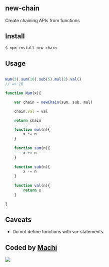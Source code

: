 ## new-chain

Create chaining APIs from functions

## Install

```bash
$ npm install new-chain
```

## Usage

```js

Num(3).sum(10).sub(5).mul(2).val()
// => 16

function Num(x){

    var chain = newChain(sum, sub, mul)

    chain.val = val

    return chain

    function mul(n){
        x *= n
    }
    
    function sum(n){
        x += n
    }
    
    function sub(n){
        x -= n
    }
    
    function val(n){
        return x
    }

}


```

## Caveats

* Do not define functions with `var` statements. 

## Coded by [Machi](http://instagram.com/p/YcU60_kD0r/)

![](https://dl.dropboxusercontent.com/s/swyw3663x22pnwy/npmel_15.jpg)
